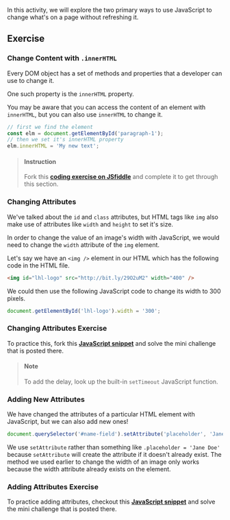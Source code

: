 


In this activity, we will explore the two primary ways to use JavaScript to change what's on a page without refreshing it.

## Exercise

### Change Content with `.innerHTML`

Every DOM object has a set of methods and properties that a developer can use to change it.

One such property is the `innerHTML` property.

You may be aware that you can access the content of an element with `innerHTML`, but you can also use `innerHTML` to change it.

```javascript
// first we find the element
const elm = document.getElementById('paragraph-1');
// then we set it's innerHTML property
elm.innerHTML = 'My new text';
```

> #### Instruction
> Fork this **[coding exercise on JSfiddle](https://jsfiddle.net/gme3rkef/)** and complete it to get through this section.

### Changing Attributes

We've talked about the `id` and `class` attributes, but HTML tags like `img` also make use of attributes like `width` and `height` to set it's size.

In order to change the value of an image's width with JavaScript, we would need to change the `width` attribute of the `img` element.

Let's say we have an `<img />` element in our HTML which has the following code in the HTML file.

```html
<img id="lhl-logo" src="http://bit.ly/29O2uM2" width="400" />
```

We could then use the following JavaScript code to change its width to 300 pixels.

```javascript
document.getElementById('lhl-logo').width = '300';
```

### Changing Attributes Exercise

To practice this, fork this **[JavaScript snippet](https://jsfiddle.net/j6g5ehe2/1/)** and solve the mini challenge that is posted there.

> #### Note
> To add the delay, look up the built-in `setTimeout` JavaScript function.

### Adding New Attributes

We have changed the attributes of a particular HTML element with JavaScript, but we can also add new ones!

```javascript
document.querySelector('#name-field').setAttribute('placeholder', 'Jane Doe');
```

We use `setAttribute` rather than something like `.placeholder = 'Jane Doe'` because `setAttribute` will create the attribute if it doesn't already exist. The method we used earlier to change the width of an image only works because the width attribute already exists on the element.

### Adding Attributes Exercise

To practice adding attributes, checkout this **[JavaScript snippet](https://jsfiddle.net/e8t45okd/1/)** and solve the mini challenge that is posted there.
